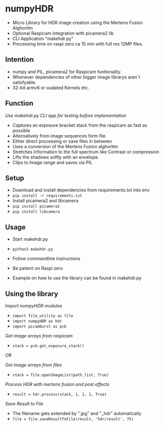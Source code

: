 # numpyHDR

* Micro Library for HDR image creation using the Mertens Fusion Alghoritm
* Optional Raspicam integration with picamera2 lib
* CLI Application "makehdr.py" 
* Processing time on  raspi zero ca 15 min with full res 12MP files.

## Intention
- numpy and PIL, picamera2 for Raspicam funtionality.
- Whenever dependencies of other bigger image librarys aren´t satisfyable.
- 32-bit armv6 or oudated Kernels etc.

## Function
*Use makehdr.py CLI app for testing before implementation*

- Captures an exposure bracket stack from the raspicam as fast as possible
- Alternatively from image sequences form file
- Either direct processing or save files in between
- Uses a conversion of the Mertens Fusion alghoritm
- Stretches Information to the full spectrum like Contrast or compression
- Lifts the shadows softly with an envelope.
- Clips to Image range and saves via PIL

## Setup
- Download and install dependencies from requirements.txt into env
- `pip install -r requirements.txt`
- Install picamera2 and libcamera
- `pip install picamera2`
- `pip install libcamera`

## Usage

- Start makehdr.py
- `python3 makehdr.py`
- Follow commandline instructions
- Be patient on Raspi zero

- Example on how to use the library can be found in makehdr.py

## Using the library
*Import numpyHDR modules*
- `import file_utility as file`
- `import numpyHDR as hdr`
- `import picamburst as pcb`

*Get image arrays from raspicam*
- `stack = pcb.get_exposure_stack()`

*OR*

*Get image arrays from files*
- `stack = file.openImageList(path_list, True)`

*Process HDR with mertens fusion and post effects*
- `result = hdr.process(stack, 1, 1, 1, True)`

*Save Result to File*
- The filename gets extended by ".jpg" and "_hdr" automatically
- `file = file.saveResultToFile(result, 'hdr/result', 75)`
  

